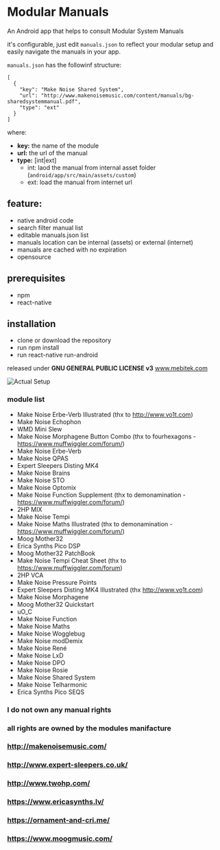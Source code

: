 # Modular Manuals

An Android app that helps to consult Modular System Manuals

it's configurable, just edit ```manuals.json``` to reflect your modular setup and easily navigate the manuals in your app.

```manuals.json``` has the followinf structure:

```
[
  {
    "key": "Make Noise Shared System",
    "url": "http://www.makenoisemusic.com/content/manuals/bg-sharedsystemmanual.pdf",
    "type": "ext"
  }
]
```

where:

* **key:** the name of the module
* **url:** the url of the manual
* **type:** [int|ext] 
  * int: laod the manual from internal asset folder (```android/app/src/main/assets/custom```)
  * ext: load the manual from internet url

## feature:
* native android code
* search filter manual list
* editable manuals.json list
* manuals location can be internal (assets) or external (internet)
* manuals are cached with no expiration
* opensource

## prerequisites
* npm
* react-native

## installation
* clone or download the repository
* run npm install
* run react-native run-android

released under **GNU GENERAL PUBLIC LICENSE v3** www.mebitek.com

![Actual Setup](https://cdn.modulargrid.net/img/racks/modulargrid_833923.jpg)

### module list
* Make Noise Erbe-Verb Illustrated (thx to http://www.vo1t.com)
* Make Noise Echophon
* WMD Mini Slew
* Make Noise Morphagene Button Combo (thx to fourhexagons - https://www.muffwiggler.com/forum/)
* Make Noise Erbe-Verb
* Make Noise QPAS
* Expert Sleepers Disting MK4
* Make Noise Brains
* Make Noise STO
* Make Noise Optomix
* Make Noise Function Supplement (thx to demonamination - https://www.muffwiggler.com/forum/)
* 2HP MIX
* Make Noise Tempi
* Make Noise Maths Illustrated  (thx to demonamination - https://www.muffwiggler.com/forum/)
* Moog Mother32
* Erica Synths Pico DSP
* Moog Mother32 PatchBook
* Make Noise Tempi Cheat Sheet (thx to  https://www.muffwiggler.com/forum)
* 2HP VCA
* Make Noise Pressure Points
* Expert Sleepers Disting MK4 Illustrated (thx http://www.vo1t.com)
* Make Noise Morphagene
* Moog Mother32 Quickstart
* uO_C
* Make Noise Function
* Make Noise Maths
* Make Noise Wogglebug
* Make Noise modDemix
* Make Noise René
* Make Noise LxD
* Make Noise DPO
* Make Noise Rosie
* Make Noise Shared System
* Make Noise Telharmonic
* Erica Synths Pico SEQS

### I do not own any manual rights
### all rights are owned by the modules manifacture
### http://makenoisemusic.com/
### http://www.expert-sleepers.co.uk/
### http://www.twohp.com/
### https://www.ericasynths.lv/
### https://ornament-and-cri.me/
### https://www.moogmusic.com/
